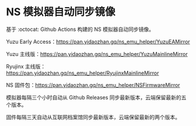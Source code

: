 # NS 模拟器自动同步镜像

基于 :octocat: Github Actions 构建的 NS 模拟器自动同步镜像。

Yuzu Early Access：https://pan.yidaozhan.gq/ns_emu_helper/YuzuEAMirror

Yuzu 主线版：https://pan.yidaozhan.gq/ns_emu_helper/YuzuMainlineMirror

Ryujinx 主线版：https://pan.yidaozhan.gq/ns_emu_helper/RyujinxMainlineMirror

NS 固件包：https://pan.yidaozhan.gq/ns_emu_helper/NSFirmwareMirror

模拟器每隔三个小时自动从 Github Releases 同步最新版本，云端保留最新的五个版本。

固件每隔三天自动从互联网档案馆同步最新版本，云端保留最新的两个版本。
